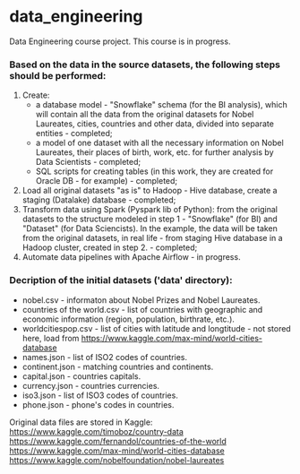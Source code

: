 # data_engineering
Data Engineering course project. This course is in progress.

### Based on the data in the source datasets, the following steps should be performed:
1. Create:
	- a database model - "Snowflake" schema (for the BI analysis), which will contain all the data from the original datasets for Nobel Laureates, cities, countries and other data, divided into separate entities - completed;
	- a model of one dataset with all the necessary information on Nobel Laureates, their places of birth, work, etc. for further analysis by Data Scientists - completed;
	- SQL scripts for creating tables (in this work, they are created for Oracle DB - for example) - completed;
2. Load all original datasets "as is" to Hadoop - Hive database, create a staging (Datalake) database - completed;
3. Transform data using Spark (Pyspark lib of Python): from the original datasets to the structure modeled in step 1 - "Snowflake" (for BI) and "Dataset" (for Data Sciencists). In the example, the data will be taken from the original datasets, in real life - from staging Hive database in a Hadoop cluster, created in step 2. - completed;
4. Automate data pipelines with Apache Airflow - in progress.

### Decription of the initial datasets ('data' directory):
- nobel.csv - informaton about Nobel Prizes and Nobel Laureates.<br>
- countries of the world.csv - list of countries with geographic and economic information (region, population, birthrate, etc.).<br>
- worldcitiespop.csv - list of cities with latitude and longtitude - not stored here, load from https://www.kaggle.com/max-mind/world-cities-database<br>
- names.json - list of ISO2 codes of countries.<br>
- continent.json - matching countries and continents.<br>
- capital.json - countries capitals.<br>
- currency.json - countries currencies.<br>
- iso3.json - list of ISO3 codes of countries.<br>
- phone.json - phone's codes in countries.

Original data files are stored in Kaggle:
https://www.kaggle.com/timoboz/country-data
https://www.kaggle.com/fernandol/countries-of-the-world
https://www.kaggle.com/max-mind/world-cities-database
https://www.kaggle.com/nobelfoundation/nobel-laureates
